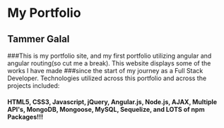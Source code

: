 # My Portfolio
## Tammer Galal 

###This is my portfolio site, and my first portfolio utilizing angular and angular routing(so cut me a break). This website displays some of the works I have made
###since the start of my journey as a Full Stack Developer. Technologies utilized across this portfolio and across the projects included:
#### HTML5, CSS3, Javascript, jQuery, Angular.js, Node.js, AJAX, Multiple API's, MongoDB, Mongoose, MySQL, Sequelize, and LOTS of npm Packages!!!
